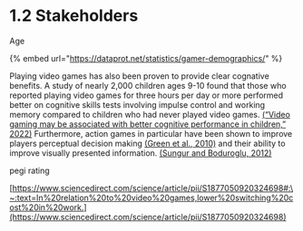 # 1.2 Stakeholders

Age

{% embed url="https://dataprot.net/statistics/gamer-demographics/" %}

Playing video games has also been proven to provide clear cognative benefits. A study of nearly 2,000 children ages 9-10 found that those who reported playing video games for three hours per day or more performed better on cognitive skills tests involving impulse control and working memory compared to children who had never played video games. [(“Video gaming may be associated with better cognitive performance in children,” 2022)](../reference-list.md#stakeholders) Furthermore, action games in particular have been shown to improve players perceptual decision making [(Green et al., 2010)](../reference-list.md#stakeholders) and their ability to improve visually presented information. [(Sungur and Boduroglu, 2012)](../reference-list.md#stakeholders)

pegi rating

[https://www.sciencedirect.com/science/article/pii/S1877050920324698#:\~:text=In%20relation%20to%20video%20games,lower%20switching%20cost%20in%20work.](https://www.sciencedirect.com/science/article/pii/S1877050920324698)
